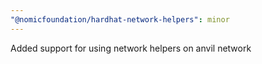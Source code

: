 ```yaml
---
"@nomicfoundation/hardhat-network-helpers": minor
---
```


Added support for using network helpers on anvil network
